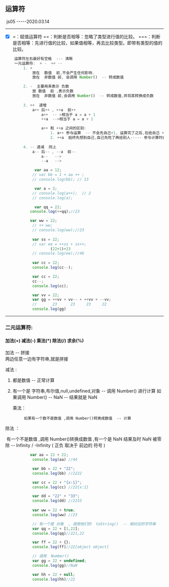 ## 运算符

​     js05 -----2020.03.14

------

- [x] =：赋值运算符
  ==：判断是否相等：忽略了类型进行值的比较。
  ===：判断是否相等：先进行值的比较，如果值相等，再去比较类型。即带有类型的值的比较。

```js
    运算符左右最好有空格  --- 清晰
    一元运算符:  + -  ++ --
        1. +  
            放在  数值  前,不会产生任何影响. 
            放在  非数值 前, 会调用 Number()  -- 转成数值

        2. -  主要用来表示 负数
            放 数值  前 ,表示负数
            放在  非数值 前,会调用 Number()  -- 转成数值,并将其转换成负数
        
        3. ++  递增
            a++ 后++ , ++a  前++
                a++  -- >相当于 a = a + 1
                ++a  -->相当于 a = a + 1

                a++ 和 ++a 之间的区别: 
                    1. a++ 参与运算  -- 不会先自己+1, 运算完了之后,在给自己 +1
                    2. ++a  始终先想到自己,自己先吃了再给别人----- 参与计算时自己先+1，然后在运算
        
        4. -- 递减  同上
            a-- 后-- , --a  前--
                a--   -->
                --a   -->
```
```js
 		     var aa = 12;
            // var bb = 1 + aa ++ ;
            // console.log(bb); // 13  

             var a = 2;
            // console.log(a++);  // 2   
            // console.log(a);

             var qq = 22;
           console.log(++qq);//23

           var ww = 22;
            // ++ ww;
            // console.log(ww);//23
            
            var ss = 22;
            // var ee = ++ss + ss++;
					(22+1)+23
            // console.log(ee);//46
            
            var cc = 22;
            console.log(cc--);

            var cc = 22;
            cc--;
            console.log(cc);

            var vv = 22;
            var gg = ++vv + vv-- + ++vv + --vv;
            //       23      23     23     22
            console.log(gg)

```

------

### 二元运算符:

####                     加法(+)  减法(-)  乘法(*)  除法(/)  求余(%)

加法  -- 拼接  
  					 两边任意一边有字符串,就是拼接 

减法 : 
   1.  都是数值  -- 正常计算

   2.  有一个是 字符串,布尔值,null,undefined,对象  -- 调用 Number()
       进行计算   如果调用 Number() -- NaN  -- 结果就是 NaN 

       乘法：

         		如果有一个数不是数值 ,调用 Number()转换成数值  -- 计算

除法 ：

​		有一个不是数值 ,调用 Number()转换成数值  ,有一个是 NaN 结果及时 NaN
​               被零除 -- Infinity   / -Infinity  ( 正负 取决于 前边的 符号 )

```js
		   var aa = 22 + 22;
            console.log(aa) //44

            var bb = 22 + "22";
            console.log(bb) //2222

            var cc = 22 + "{x:1}";
            console.log(cc) //22{x:1}

            var dd = "22" + "33";
            console.log(dd) //2233
           
            var ww = 22 + true;
            console.log(ww) //23

            // 有一个是 对象  , 调用他们的  toString()  -- 相对应的字符串
            var qq = 22 + [1,22];
            console.log(qq)//221,22

            var ff = 22 + {};
            console.log(ff)//22[object object]

            // 调用  Number()
            var gg = 22 + undefined;
            console.log(gg)//NaN

            var hh = 22 + null;
            console.log(hh)//22
```

